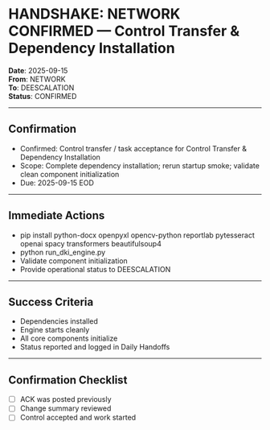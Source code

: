 # HANDSHAKE: NETWORK CONFIRMED — Control Transfer & Dependency Installation
**Date**: 2025-09-15  
**From**: NETWORK  
**To**: DEESCALATION  
**Status**: CONFIRMED

---

## Confirmation
- Confirmed: Control transfer / task acceptance for Control Transfer & Dependency Installation
- Scope: Complete dependency installation; rerun startup smoke; validate clean component initialization
- Due: 2025-09-15 EOD

---

## Immediate Actions
- pip install python-docx openpyxl opencv-python reportlab pytesseract openai spacy transformers beautifulsoup4
- python run_dki_engine.py
- Validate component initialization
- Provide operational status to DEESCALATION

---

## Success Criteria
- Dependencies installed
- Engine starts cleanly
- All core components initialize
- Status reported and logged in Daily Handoffs

---

## Confirmation Checklist
- [ ] ACK was posted previously
- [ ] Change summary reviewed
- [ ] Control accepted and work started
